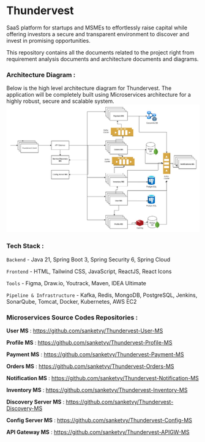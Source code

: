 # Thundervest

SaaS platform for startups and MSMEs to effortlessly raise capital while offering investors a secure and transparent environment to discover and invest in promising opportunities.

This repository contains all the documents related to the project right from requirement analysis documents and architecture documents and diagrams.

### Architecture Diagram :
Below is the high level architecture diagram for Thundervest. The application will be completely built using Microservices architecture for a highly robust, secure and scalable system.
![Thundervest Architecture Diagram](./Thundervest-architecture.jpg)

### Tech Stack :

`Backend` - Java 21, Spring Boot 3, Spring Security 6, Spring Cloud

`Frontend` - HTML, Tailwind CSS, JavaScript, ReactJS, React Icons

`Tools` - Figma, Draw.io, Youtrack, Maven, IDEA Ultimate

`Pipeline & Infrastructure` - Kafka, Redis, MongoDB, PostgreSQL, Jenkins, SonarQube, Tomcat, Docker, Kubernetes, AWS EC2

### Microservices Source Codes Repositories :
**User MS** : https://github.com/sanketvy/Thundervest-User-MS

**Profile MS** : https://github.com/sanketvy/Thundervest-Profile-MS

**Payment MS** : https://github.com/sanketvy/Thundervest-Payment-MS

**Orders MS** : https://github.com/sanketvy/Thundervest-Orders-MS

**Notification MS** : https://github.com/sanketvy/Thundervest-Notification-MS

**Inventory MS** : https://github.com/sanketvy/Thundervest-Inventory-MS

**Discovery Server MS** : https://github.com/sanketvy/Thundervest-Discovery-MS

**Config Server MS** : https://github.com/sanketvy/Thundervest-Config-MS

**API Gateway MS** : https://github.com/sanketvy/Thundervest-APIGW-MS